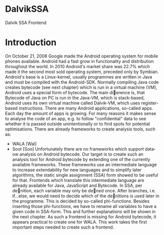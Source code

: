 # DalvikSSA
Dalvik SSA Frontend


# Introduction
On October 21, 2008 Google made the Android operating system for mobile phones
available. Android had a fast grow in functionality and distribution throughout the
world. In 2010 Android's market share was 22.7% which made it the second most sold
operating system, preceded only by Symbian.
Android's base is a Linux-kernel, usually programmes are written in Java and must be
compiled with the Android-SDK. Normally compiling Java code creates bytecode (see
next chapter) which is run in a virtual machine (VM), Android uses a special form of
bytecode. The main dierence is, that Bytecode of Java on PC is run in the Java-VM,
which is stack-based, Android uses its own virtual machine called Dalvik-VM, which
uses register-based instructions.
There are many Android applications, so-called apps. Each day the amount of apps is
growing. For many reasons it makes sense to analyse the code of an app, e.g. to follow
"confidential" data to see whether it is passed outside unintentionally or to find spots
for potential optimisations.
There are already frameworks to create analysis tools, such as:
- WALA [Wal]
- Soot [Soo]
Unfortunately there are no frameworks which support data-
ow analysis on Android
bytecode. Our target is to create such an analysis tool for Android bytecode by extending
one of the currently available frameworks. These frameworks use an intermediate
language to increase extendability for new languages and to simplify later algorithms,
the static single assignment (SSA) form showed to be useful for that. Frontends which
translate this intermediate language are already available for Java, JavaScript and Bytecode.
In SSA, per denition, each variable may only be dened once. After branches, i.e.
if...else, we would need to decide which of the denitions is used later in the programme.
This is decided by so-called phi-functions. Besides inserting those phi-functions,
we have to rename all variables to have a given code in SSA-form.
This and further explanations will be shown in the next chapter.
As such a frontend is missing for Android bytecode, it appears practical to create one
for WALA. This work takes the first important steps needed to create such a frontend.
